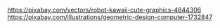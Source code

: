https://pixabay.com/vectors/robot-kawaii-cute-graphics-4844306
https://pixabay.com/illustrations/geometric-design-computer-1732847

